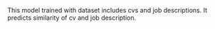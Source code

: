 This model trained with dataset includes cvs and job descriptions. It predicts similarity of cv and job description.

